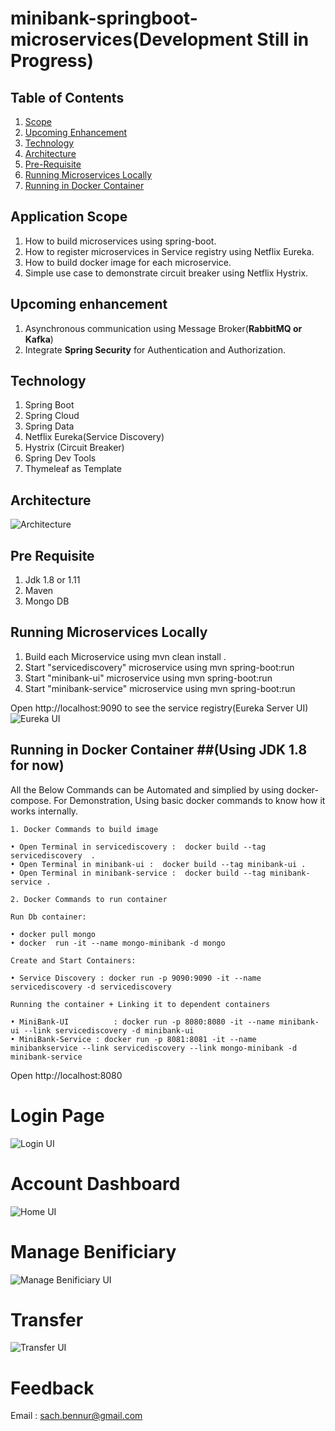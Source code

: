 # minibank-springboot-microservices(Development Still in Progress)

## Table of Contents ##
1. [Scope](#Application-Scope)
2. [Upcoming Enhancement](#Upcoming-enhancement)
3. [Technology](#Technology)
4. [Architecture](#Architecture)
5. [Pre-Requisite](#Pre-Requisite)
6. [Running Microservices Locally](#Running-Microservices-Locally)
7. [Running in Docker Container](#Running-in-Docker-Container)

## Application Scope ##

1. How to build microservices using spring-boot. 
2. How to register microservices in Service registry using Netflix Eureka.
3. How to build docker image for each microservice. 
4. Simple use case to demonstrate circuit breaker using Netflix Hystrix.

## Upcoming enhancement ##
1. Asynchronous communication using Message Broker(**RabbitMQ or Kafka**)
2. Integrate **Spring Security** for Authentication and Authorization.

## Technology ##
1. Spring Boot
2. Spring Cloud
3. Spring Data
4. Netflix Eureka(Service Discovery)
5. Hystrix (Circuit Breaker)
6. Spring Dev Tools
7. Thymeleaf as Template

## Architecture ##
<a><img src="docs/images/Architecture.png" alt="Architecture"></a>

## Pre Requisite ##
1. Jdk 1.8 or 1.11
2. Maven
3. Mongo DB

## Running Microservices Locally ##

1. Build each Microservice using mvn clean install .
2. Start "servicediscovery" microservice using mvn spring-boot:run
3. Start "minibank-ui" microservice using mvn spring-boot:run
4. Start "minibank-service" microservice using mvn spring-boot:run

Open http://localhost:9090 to see the service registry(Eureka Server UI)
<a><img src="docs/images/Eureka.png" alt="Eureka UI"></a>


## Running in Docker Container ##(Using JDK 1.8 for now) 

All the Below Commands can be Automated and simplied by using docker-compose.
For Demonstration, Using basic docker commands to know how it works internally.

	1. Docker Commands to build image
	 
	• Open Terminal in servicediscovery :  docker build --tag servicediscovery  .
	• Open Terminal in minibank-ui :  docker build --tag minibank-ui .
	• Open Terminal in minibank-service :  docker build --tag minibank-service .

	2. Docker Commands to run container

	Run Db container:  
	
	• docker pull mongo
	• docker  run -it --name mongo-minibank -d mongo
		
	Create and Start Containers:

	• Service Discovery : docker run -p 9090:9090 -it --name servicediscovery -d servicediscovery
	
	Running the container + Linking it to dependent containers
	
	• MiniBank-UI          : docker run -p 8080:8080 -it --name minibank-ui --link servicediscovery -d minibank-ui
	• MiniBank-Service : docker run -p 8081:8081 -it --name minibankservice --link servicediscovery --link mongo-minibank -d minibank-service


Open http://localhost:8080

# Login Page

<a><img src="docs/images/Login.png" alt="Login UI"></a>

# Account Dashboard

<a><img src="docs/images/Home.png" alt="Home UI"></a>

# Manage Benificiary

<a><img src="docs/images/Manage.png" alt="Manage Benificiary UI"></a>

# Transfer

<a><img src="docs/images/Transfer.png" alt="Transfer UI"></a>


# Feedback
Email : sach.bennur@gmail.com
